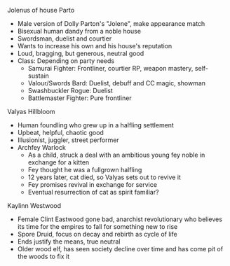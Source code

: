 Jolenus of house Parto
- Male version of Dolly Parton's "Jolene", make appearance match
- Bisexual human dandy from a noble house
- Swordsman, duelist and courtier
- Wants to increase his own and his house's reputation
- Loud, bragging, but generous, neutral good
- Class: Depending on party needs
	- Samurai Fighter: Frontliner, courtier RP, weapon mastery, self-sustain
	- Valour/Swords Bard: Duelist, debuff and CC magic, showman
	- Swashbuckler Rogue: Duelist
	- Battlemaster Fighter: Pure frontliner

Valyas Hillbloom
- Human foundling who grew up in a halfling settlement
- Upbeat, helpful, chaotic good
- Illusionist, juggler, street performer
- Archfey Warlock
	- As a child, struck a deal with an ambitious young fey noble in exchange for a kitten
	- Fey thought he was a fullgrown halfling
	- 12 years later, cat died, so Valyas sets out to revive it
	- Fey promises revival in exchange for service
	- Eventual resurrection of cat as spirit familiar?

Kaylinn Westwood
- Female Clint Eastwood gone bad, anarchist revolutionary who believes its time for the empires to fall for something new to rise
- Spore Druid, focus on decay and rebirth as cycle of life
- Ends justify the means, true neutral
- Older wood elf, has seen society decline over time and has come pit of the woods to fix it